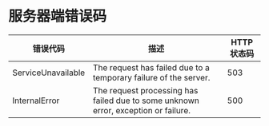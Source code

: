# 服务器端错误码

|错误代码|描述|HTTP状态码|
|----|--|-------|
|ServiceUnavailable|The request has failed due to a temporary failure of the server.|503|
|InternalError|The request processing has failed due to some unknown error, exception or failure.|500|


